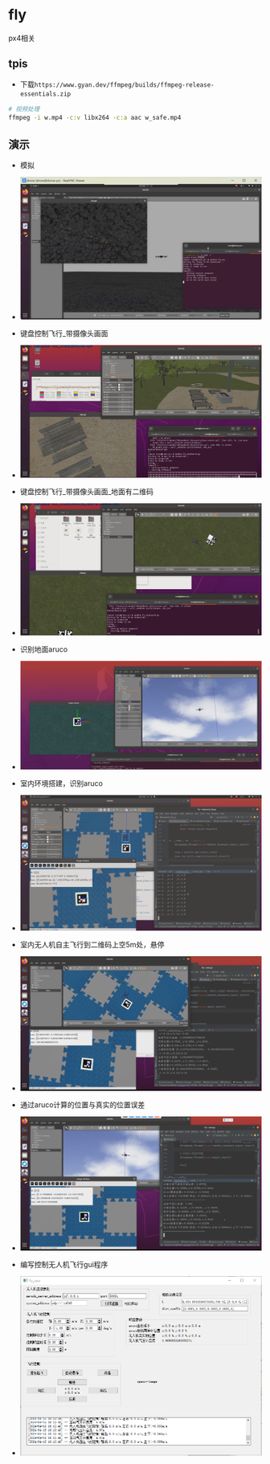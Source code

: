 # fly

px4相关

## tpis

- 下载`https://www.gyan.dev/ffmpeg/builds/ffmpeg-release-essentials.zip`

```bash
# 视频处理
ffmpeg -i w.mp4 -c:v libx264 -c:a aac w_safe.mp4
```

## 演示

- 模拟
- ![模拟.png](doc/1.png)

- 键盘控制飞行_带摄像头画面
- ![键盘控制飞行_带摄像头画面.png](doc/2.png)

- 键盘控制飞行_带摄像头画面_地面有二维码
- ![键盘控制飞行_带摄像头画面_地面有二维码.png](doc/3.png)

- 识别地面aruco
- ![识别地面aruco.png](doc/4.png)

- 室内环境搭建，识别aruco
- ![室内_无风_地面有二维码_识别aruco](doc/5.png)

- 室内无人机自主飞行到二维码上空5m处，悬停
- ![自主飞行到二维码上空5m悬停_有风](doc/6.png)

- 通过aruco计算的位置与真实的位置误差
- ![通过aruco计算的位置与真实的位置误差](doc/7.png)

- 编写控制无人机飞行gui程序
- ![无人机飞行gui控制程序](doc/8.png)
